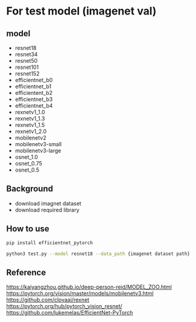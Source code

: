 # For test model (imagenet val)

## model
- resnet18
- resnet34
- resnet50
- resnet101
- resnet152
- efficientnet_b0
- efficientnet_b1
- efficientent_b2
- efficientnet_b3
- efficientnet_b4
- rexnetv1_1.0
- rexnetv1_1.3
- rexnetv1_1.5
- rexnetv1_2.0
- mobilenetv2
- mobilenetv3-small
- mobilenetv3-large
- osnet_1.0
- osnet_0.75
- osnet_0.5

## Background
- download imagnet dataset 
- download required library


## How to use
```bash
pip install efficientnet_pytorch
```
```bash
python3 test.py --model resnet18 --data_path {imagenet dataset path}
```

## Reference
https://kaiyangzhou.github.io/deep-person-reid/MODEL_ZOO.html  
https://pytorch.org/vision/master/models/mobilenetv3.html  
https://github.com/clovaai/rexnet  
https://pytorch.org/hub/pytorch_vision_resnet/  
https://github.com/lukemelas/EfficientNet-PyTorch